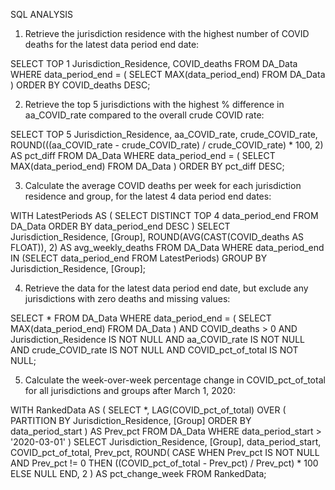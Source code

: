 SQL ANALYSIS


1.	Retrieve the jurisdiction residence with the highest number of COVID deaths for the latest data period end date:

SELECT TOP 1 
    Jurisdiction_Residence, 
    COVID_deaths
FROM DA_Data
WHERE data_period_end = (
    SELECT MAX(data_period_end) FROM DA_Data
)
ORDER BY COVID_deaths DESC;



2.	Retrieve the top 5 jurisdictions with the highest % difference in aa_COVID_rate compared to the overall crude COVID rate:

SELECT TOP 5 
    Jurisdiction_Residence,
    aa_COVID_rate,
    crude_COVID_rate,
    ROUND(((aa_COVID_rate - crude_COVID_rate) / crude_COVID_rate) * 100, 2) AS pct_diff
FROM DA_Data
WHERE data_period_end = (
    SELECT MAX(data_period_end) FROM DA_Data
)
ORDER BY pct_diff DESC;



3.	Calculate the average COVID deaths per week for each jurisdiction residence and group, for the latest 4 data period end dates:

WITH LatestPeriods AS (
    SELECT DISTINCT TOP 4 data_period_end
    FROM DA_Data
    ORDER BY data_period_end DESC
)
SELECT 
    Jurisdiction_Residence,
    [Group],
    ROUND(AVG(CAST(COVID_deaths AS FLOAT)), 2) AS avg_weekly_deaths
FROM DA_Data
WHERE data_period_end IN (SELECT data_period_end FROM LatestPeriods)
GROUP BY Jurisdiction_Residence, [Group];


4.	Retrieve the data for the latest data period end date, but exclude any jurisdictions with zero deaths and missing values:

SELECT *
FROM DA_Data
WHERE data_period_end = (
    SELECT MAX(data_period_end) FROM DA_Data
)
AND COVID_deaths > 0
AND Jurisdiction_Residence IS NOT NULL
AND aa_COVID_rate IS NOT NULL
AND crude_COVID_rate IS NOT NULL
AND COVID_pct_of_total IS NOT NULL;



5.	Calculate the week-over-week percentage change in COVID_pct_of_total for all jurisdictions and groups after March 1, 2020:

WITH RankedData AS (
    SELECT *,
           LAG(COVID_pct_of_total) OVER (
               PARTITION BY Jurisdiction_Residence, [Group] 
               ORDER BY data_period_start
           ) AS Prev_pct
    FROM DA_Data
    WHERE data_period_start > '2020-03-01'
)
SELECT 
    Jurisdiction_Residence,
    [Group],
    data_period_start,
    COVID_pct_of_total,
    Prev_pct,
    ROUND(
        CASE 
            WHEN Prev_pct IS NOT NULL AND Prev_pct != 0 THEN 
                ((COVID_pct_of_total - Prev_pct) / Prev_pct) * 100
            ELSE NULL 
        END, 2
    ) AS pct_change_week
FROM RankedData;
